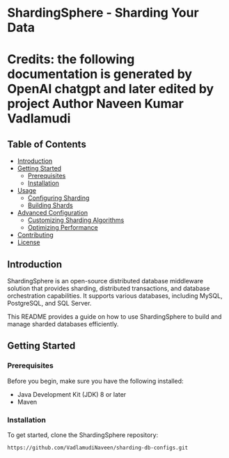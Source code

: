 # ShardingSphere - Sharding Your Data
# Credits: the following documentation is generated by OpenAI chatgpt and later edited by project Author Naveen Kumar Vadlamudi

## Table of Contents

- [Introduction](#introduction)
- [Getting Started](#getting-started)
  - [Prerequisites](#prerequisites)
  - [Installation](#installation)
- [Usage](#usage)
  - [Configuring Sharding](#configuring-sharding)
  - [Building Shards](#building-shards)
- [Advanced Configuration](#advanced-configuration)
  - [Customizing Sharding Algorithms](#customizing-sharding-algorithms)
  - [Optimizing Performance](#optimizing-performance)
- [Contributing](#contributing)
- [License](#license)

## Introduction

ShardingSphere is an open-source distributed database middleware solution that provides sharding, distributed transactions, and database orchestration capabilities. It supports various databases, including MySQL, PostgreSQL, and SQL Server.

This README provides a guide on how to use ShardingSphere to build and manage sharded databases efficiently.

## Getting Started

### Prerequisites

Before you begin, make sure you have the following installed:

- Java Development Kit (JDK) 8 or later
- Maven

### Installation

To get started, clone the ShardingSphere repository:

```bash
https://github.com/VadlamudiNaveen/sharding-db-configs.git
